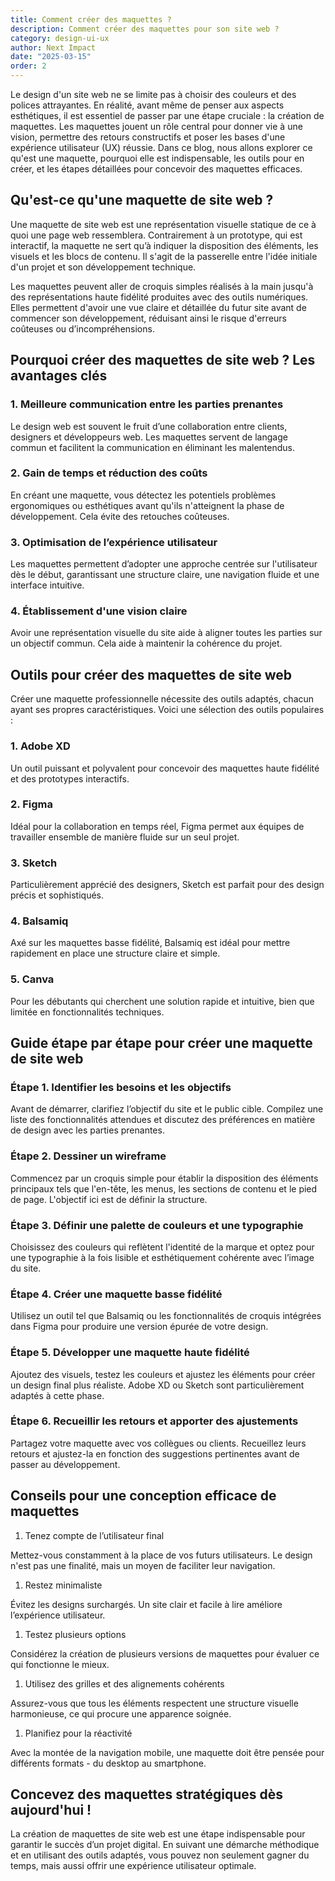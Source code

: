 ```yaml
---
title: Comment créer des maquettes ?
description: Comment créer des maquettes pour son site web ?
category: design-ui-ux
author: Next Impact
date: "2025-03-15"
order: 2
---
```


Le design d'un site web ne se limite pas à choisir des couleurs et des polices attrayantes. En réalité, avant même de penser aux aspects esthétiques, il est essentiel de passer par une étape cruciale : la création de maquettes. Les maquettes jouent un rôle central pour donner vie à une vision, permettre des retours constructifs et poser les bases d'une expérience utilisateur (UX) réussie. Dans ce blog, nous allons explorer ce qu'est une maquette, pourquoi elle est indispensable, les outils pour en créer, et les étapes détaillées pour concevoir des maquettes efficaces.

## Qu'est-ce qu'une maquette de site web ?

Une maquette de site web est une représentation visuelle statique de ce à quoi une page web ressemblera. Contrairement à un prototype, qui est interactif, la maquette ne sert qu’à indiquer la disposition des éléments, les visuels et les blocs de contenu. Il s'agit de la passerelle entre l'idée initiale d'un projet et son développement technique.

Les maquettes peuvent aller de croquis simples réalisés à la main jusqu'à des représentations haute fidélité produites avec des outils numériques. Elles permettent d'avoir une vue claire et détaillée du futur site avant de commencer son développement, réduisant ainsi le risque d'erreurs coûteuses ou d’incompréhensions.

## Pourquoi créer des maquettes de site web ? Les avantages clés

### 1.  Meilleure communication entre les parties prenantes 

Le design web est souvent le fruit d’une collaboration entre clients, designers et développeurs web. Les maquettes servent de langage commun et facilitent la communication en éliminant les malentendus.

### 2.  Gain de temps et réduction des coûts 

En créant une maquette, vous détectez les potentiels problèmes ergonomiques ou esthétiques avant qu'ils n'atteignent la phase de développement. Cela évite des retouches coûteuses.

### 3.  Optimisation de l’expérience utilisateur 

Les maquettes permettent d’adopter une approche centrée sur l'utilisateur dès le début, garantissant une structure claire, une navigation fluide et une interface intuitive.

### 4.  Établissement d'une vision claire 

Avoir une représentation visuelle du site aide à aligner toutes les parties sur un objectif commun. Cela aide à maintenir la cohérence du projet.

## Outils pour créer des maquettes de site web

Créer une maquette professionnelle nécessite des outils adaptés, chacun ayant ses propres caractéristiques. Voici une sélection des outils populaires :

### 1.  Adobe XD 

Un outil puissant et polyvalent pour concevoir des maquettes haute fidélité et des prototypes interactifs.

### 2.  Figma 

Idéal pour la collaboration en temps réel, Figma permet aux équipes de travailler ensemble de manière fluide sur un seul projet.

### 3.  Sketch 

Particulièrement apprécié des designers, Sketch est parfait pour des design précis et sophistiqués.

### 4.  Balsamiq 

Axé sur les maquettes basse fidélité, Balsamiq est idéal pour mettre rapidement en place une structure claire et simple.

### 5.  Canva 

Pour les débutants qui cherchent une solution rapide et intuitive, bien que limitée en fonctionnalités techniques.

## Guide étape par étape pour créer une maquette de site web

### Étape 1.  Identifier les besoins et les objectifs 

Avant de démarrer, clarifiez l’objectif du site et le public cible. Compilez une liste des fonctionnalités attendues et discutez des préférences en matière de design avec les parties prenantes.

### Étape 2.  Dessiner un wireframe 

Commencez par un croquis simple pour établir la disposition des éléments principaux tels que l'en-tête, les menus, les sections de contenu et le pied de page. L'objectif ici est de définir la structure.

### Étape 3.  Définir une palette de couleurs et une typographie 

Choisissez des couleurs qui reflètent l'identité de la marque et optez pour une typographie à la fois lisible et esthétiquement cohérente avec l’image du site.

### Étape 4.  Créer une maquette basse fidélité 

Utilisez un outil tel que Balsamiq ou les fonctionnalités de croquis intégrées dans Figma pour produire une version épurée de votre design.

### Étape 5.  Développer une maquette haute fidélité 

Ajoutez des visuels, testez les couleurs et ajustez les éléments pour créer un design final plus réaliste. Adobe XD ou Sketch sont particulièrement adaptés à cette phase.

### Étape 6.  Recueillir les retours et apporter des ajustements 

Partagez votre maquette avec vos collègues ou clients. Recueillez leurs retours et ajustez-la en fonction des suggestions pertinentes avant de passer au développement.

## Conseils pour une conception efficace de maquettes

1.  Tenez compte de l’utilisateur final 

Mettez-vous constamment à la place de vos futurs utilisateurs. Le design n'est pas une finalité, mais un moyen de faciliter leur navigation.

1.  Restez minimaliste 

Évitez les designs surchargés. Un site clair et facile à lire améliore l’expérience utilisateur.

1.  Testez plusieurs options 

Considérez la création de plusieurs versions de maquettes pour évaluer ce qui fonctionne le mieux.

1.  Utilisez des grilles et des alignements cohérents 

Assurez-vous que tous les éléments respectent une structure visuelle harmonieuse, ce qui procure une apparence soignée.

1.  Planifiez pour la réactivité 

Avec la montée de la navigation mobile, une maquette doit être pensée pour différents formats - du desktop au smartphone.

## Concevez des maquettes stratégiques dès aujourd'hui !

La création de maquettes de site web est une étape indispensable pour garantir le succès d’un projet digital. En suivant une démarche méthodique et en utilisant des outils adaptés, vous pouvez non seulement gagner du temps, mais aussi offrir une expérience utilisateur optimale.